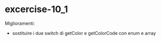 # excercise-10_1
Miglioramenti:
- sostituire i due switch di getColor e getColorCode con enum e array
